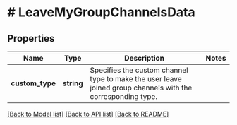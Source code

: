 # # LeaveMyGroupChannelsData

## Properties

Name | Type | Description | Notes
------------ | ------------- | ------------- | -------------
**custom_type** | **string** | Specifies the custom channel type to make the user leave joined group channels with the corresponding type. |

[[Back to Model list]](../../README.md#models) [[Back to API list]](../../README.md#endpoints) [[Back to README]](../../README.md)
